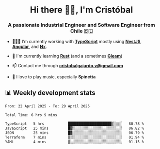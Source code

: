 <h1 align="center">Hi there ✌🏻, I'm Cristóbal</h1>
<h3 align="center">A passionate Industrial Engineer and Software Engineer from Chile 🇨🇱</h3>

- 🧑🏻‍💻 I’m currently working with **[TypeScript](https://www.typescriptlang.org)** mostly using **[NestJS](https://nestjs.com)**, **[Angular](https://angular.io)**, and **[Nx](https://nx.dev)**.

- 🌱 I'm currently learning **[Rust](https://www.rust-lang.org)** (and a sometimes **[Gleam](https://gleam.run/)**)

- 📫 Contact me through **cristobalgajardo.v@gmail.com**

- 🎸 I love to play music, especially **Spinetta**

## 📊 Weekly development stats

<!--START_SECTION:waka-->

```txt
From: 22 April 2025 - To: 29 April 2025

Total Time: 6 hrs 9 mins

TypeScript   5 hrs           ████████████████████▒░░░░   80.78 %
JavaScript   25 mins         █▓░░░░░░░░░░░░░░░░░░░░░░░   06.82 %
JSON         25 mins         █▓░░░░░░░░░░░░░░░░░░░░░░░   06.79 %
Terraform    7 mins          ▒░░░░░░░░░░░░░░░░░░░░░░░░   01.94 %
YAML         4 mins          ▒░░░░░░░░░░░░░░░░░░░░░░░░   01.15 %
```

<!--END_SECTION:waka-->
